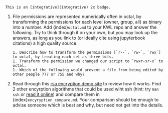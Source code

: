 ```{important}
This is an [integrative](integrative) 2x badge. 
```

1.  File permissions are represented numerically often in octal, by transforming the permissions for each level (owner, group, all) as binary into a number. Add {index}`octal.md` to your KWL repo and answer the following. Try to think through it on your own, but you may look up the answers, as long as you link to (or ideally cite using jupyterbook citations) a high quality source.
    ```
    1. Describe how to transform the permissions [`r--`, `rw-`, `rwx`] to octal, by treating each set as three bits.
    1. Transform the permission we changed our script to `rwxr-xr-x` to octal.
    1. Which of the following would prevent a file from being edited by other people 777 or 755 and why?
    ```
2. Read through this [rsa encryption demo site](https://people.cs.pitt.edu/~kirk/cs1501/notes/rsademo/) to review how it works. Find 2 other encyrption algorithms that could be used wiht ssh (hint: try `man ssh` or [read it online](https://man7.org/linux/man-pages/man1/ssh.1.html)) and compare them in {index}`encyryption_compare.md`.  Your comparison should be enough to advise someone which is best and why, but need not get into the details. 
